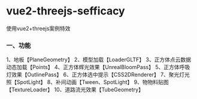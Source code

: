 # vue2-threejs-sefficacy
使用vue2+threejs案例特效
### 一、功能
1、地板【PlaneGeometry】
2、模型加载【LoaderGLTF】
3、正方体点云数据动态加载【Points】
4、正方体辉光效果【UnrealBloomPass】
5、正方体呼吸灯效果【OutlinePass】
6、正方体选中提示【CSS2DRenderer】
7、聚光灯光照【SpotLight】
8、补间动画【Tween、SpotLight】
9、物物料贴图【TextureLoader】
10、道路流光效果【TubeGeometry】
